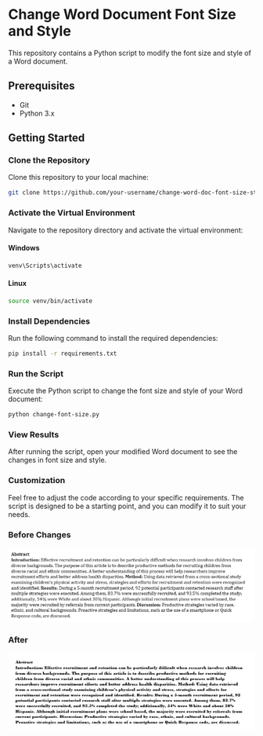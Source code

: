 # Change Word Document Font Size and Style

This repository contains a Python script to modify the font size and style of a Word document.

## Prerequisites

- Git
- Python 3.x

## Getting Started

### Clone the Repository

Clone this repository to your local machine:

```bash 
git clone https://github.com/your-username/change-word-doc-font-size-style.git
 ```

### Activate the Virtual Environment

Navigate to the repository directory and activate the virtual environment:

#### Windows


```bash 
venv\Scripts\activate
```

#### Linux

```bash 
source venv/bin/activate
```

### Install Dependencies

Run the following command to install the required dependencies:

```bash  
pip install -r requirements.txt
```

### Run the Script

Execute the Python script to change the font size and style of your Word document:

```bash 
python change-font-size.py
```

### View Results

After running the script, open your modified Word document to see the changes in font size and style.

### Customization

Feel free to adjust the code according to your specific requirements. The script is designed to be a starting point, and you can modify it to suit your needs.

### Before Changes

![Alt text](image-1.png)

### After 

![Alt text](image.png)